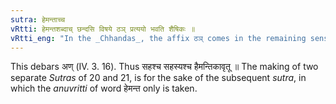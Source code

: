 ```yaml
---
sutra: हेमन्ताच्च
vRtti: हेमन्तशब्दाच् छन्दसि विषये ठञ् प्रत्ययो भवति शैषिकः ॥
vRtti_eng: "In the _Chhandas_, the affix ठञ् comes in the remaining senses, after the word '_hemanta_.'"
---
```

This debars अण् (IV. 3. 16). Thus सहश्च सहस्यश्च हैमन्तिकावृतू ॥ The making of two separate _Sutras_ of 20 and 21, is for the sake of the subsequent _sutra_, in which the _anuvritti_ of word हेमन्त only is taken.

